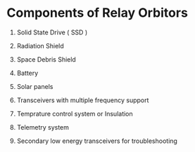 # Components of Relay Orbitors

1. Solid State Drive ( SSD )

2. Radiation Shield

3. Space Debris Shield

4. Battery

5. Solar panels

6. Transceivers with multiple frequency support

7. Temprature control system or Insulation

8. Telemetry system

9. Secondary low energy transceivers for troubleshooting
